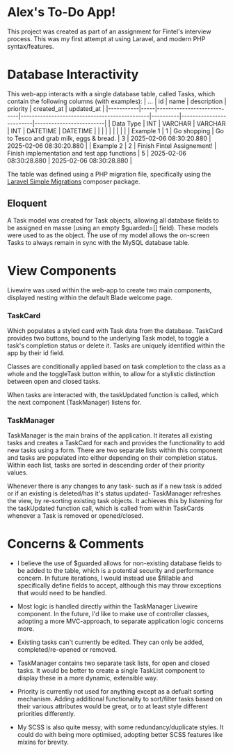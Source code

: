 # Alex's To-Do App!

This project was created as part of an assignment for Fintel's interview process. This was my first attempt at using Laravel, and modern PHP syntax/features. 

# Database Interactivity
This web-app interacts with a single database table, called Tasks, which contain the following columns (with examples):
|     ...      | id  | name                       | description                                  | priority | created_at              | updated_at              |
|-----------|-----|----------------------------|----------------------------------------------|----------|-------------------------|-------------------------|
| Data Type | INT | VARCHAR                    | VARCHAR                                      | INT      | DATETIME                | DATETIME                |
|           |     |                            |                                              |          |                         |                         |
| Example 1 | 1   | Go shopping                | Go to Tesco and grab milk, eggs & bread.     | 3        | 2025-02-06 08:30:20.880 | 2025-02-06 08:30:20.880 |
| Example 2 | 2   | Finish Fintel Assignement! | Finish implementation and test app functions | 5        | 2025-02-06 08:30:28.880 | 2025-02-06 08:30:28.880 |

The table was defined using a PHP migration file, specifically using the [Laravel Simple Migrations](https://packagist.org/packages/mylesduncanking/laravel-simple-migration) composer package.

## Eloquent
A Task model was created for Task objects, allowing all database fields to be assigned en masse (using an empty $guarded=[] field). These models were used to as the object. The use of my model allows the on-screen Tasks to always remain in sync with the MySQL database table.

# View Components
Livewire was used within the web-app to create two main components, displayed nesting within the default Blade welcome page. 

### TaskCard
Which populates a styled card with Task data from the database. TaskCard provides two buttons, bound to the underlying Task model, to toggle a task's completion status or delete it. Tasks are uniquely identified within the app by their id field.

Classes are conditionally applied based on task completion to the class as a whole and the toggleTask button within, to allow for a stylistic distinction between open and closed tasks.

When tasks are interacted with, the taskUpdated function is called, which the next component (TaskManager) listens for.


### TaskManager
TaskManager is the main brains of the application. It iterates all existing tasks and creates a TaskCard for each and provides the functionality to add new tasks using a form. There are two separate lists within this component and tasks are populated into either depending on their completion status. Within each list, tasks are sorted in descending order of their priority values. 

Whenever there is any changes to any task- such as if a new task is added or if an existing is deleted/has it's status updated- TaskManager refreshes the view, by re-sorting existing task objects. It achieves this by listening for the taskUpdated function call, which is called from within TaskCards whenever a Task is removed or opened/closed.

# Concerns & Comments
- I believe the use of $guarded allows for non-existing database fields to be added to the table, which is a potential security and performance concern. In future iterations, I would instead use $fillable and specifically define fields to accept, although this may throw exceptions that would need to be handled.

- Most logic is handled directly within the TaskManager Livewire component. In the future, I'd like to make use of controller classes, adopting a more MVC-approach, to separate application logic concerns more.

- Existing tasks can't currently be edited. They can only be added, completed/re-opened or removed.

- TaskManager contains two separate task lists, for open and closed tasks. It would be better to create a single TaskList component to display these in a more dynamic, extensible way.

- Priority is currently not used for anything except as a defualt sorting mechanism. Adding additional functionality to sort/filter tasks based on their various attributes would be great, or to at least style different priorities differently.

- My SCSS is also quite messy, with some redundancy/duplicate styles. It could do with being more optimised, adopting better SCSS features like mixins for brevity.

